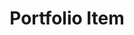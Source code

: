 ---
title:			"Portfolio Item"
slug:			portfolio-item
src:			/template-overviews/portfolio-item
categories:		template portfolios unstyled
description:	"An unstlyed, portfolio item template perfect for showcasing a project or work."
bump:			"A portfolio item page template."
img-src:		/img/templates/portfolio-item.jpg
img-desc:		"Free Bootstrap 3 Portfolio Template"
layout:			template-overview

meta-title: "Portfolio Item - Free Bootstrap Portfolio Template"
meta-description: "A free portfolio item template for Bootstrap 3 perfect for showcasing a single project. All Start Bootstrap templates are free to download and open source."

features:
  - Large, main image section
  - Related projects thumbnails
  - Project description section with details list

long-description: "Portfolio Item is a basic Bootstrap template used to create single portfolio item pages on a Bootstrap based website."

alt-version:		"no"
user-version:		"no"

redirect_from:
  - /portfolio-item/
  - /portfolio-item.php/
  - /templates/portfolio-item.html/
  - /downloads/portfolio-item.zip/
---